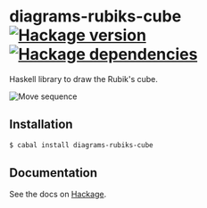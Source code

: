 # diagrams-rubiks-cube [![Hackage version][hackage-image]][hackage-url] [![Hackage dependencies][hackage-deps-image]][hackage-deps-url]

Haskell library to draw the Rubik's cube.

![Move sequence][moves-image]

## Installation

```bash
$ cabal install diagrams-rubiks-cube
```

## Documentation

See the docs on [Hackage][hackage-url].

[moves-image]: https://cdn.rawgit.com/timjb/diagrams-rubiks-cube/master/diagrams/src_Diagrams_RubiksCube_Draw_drawMovesExample.svg
[hackage-image]: https://img.shields.io/hackage/v/diagrams-rubiks-cube.svg?style=flat
[hackage-url]: http://hackage.haskell.org/package/diagrams-rubiks-cube
[hackage-deps-image]: https://img.shields.io/hackage-deps/v/diagrams-rubiks-cube.svg?style=flat
[hackage-deps-url]: http://packdeps.haskellers.com/feed?needle=diagrams-rubiks-cube.svg
